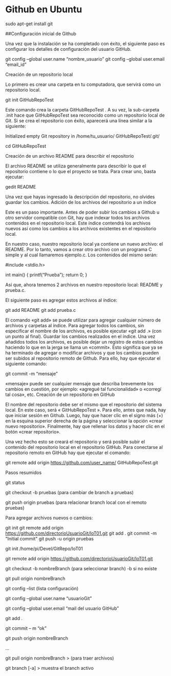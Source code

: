 # Github en Ubuntu

sudo apt-get install git

##Configuración inicial de Github

Una vez que la instalación se ha completado con éxito, el siguiente paso es configurar los detalles de configuración del usuario GitHub.

git config –global user.name “nombre_usuario”
git config –global user.email “email_id”

Creación de un repositorio local

Lo primero es crear una carpeta en tu computadora, que servirá como un repositorio local.

git init GitHubRepoTest

Este comando crea la carpeta GitHubRepoTest . A su vez, la sub-carpeta .init hace que GitHubRepoTest sea reconocido como un repositorio local de Git. Si se crea el repositorio con éxito, aparecerá una línea similar a la siguiente:

Initialized empty Git repository in /home/tu_usuario/ GitHubRepoTest/.git/

cd GitHubRepoTest

Creación de un archivo README para describir el repositorio

El archivo README se utiliza generalmente para describir lo que el repositorio contiene o lo que el proyecto se trata. Para crear uno, basta ejecutar:

gedit README

Una vez que hayas ingresado la descripción del repositorio, no olvides guardar los cambios.
Adición de los archivos del repositorio a un índice

Este es un paso importante. Antes de poder subir los cambios a Github u otro servidor compatible con Git, hay que indexar todos los archivos contenidos en el repositorio local. Este índice contendrá los archivos nuevos así como los cambios a los archivos existentes en el repositorio local.

En nuestro caso, nuestro repositorio local ya contiene un nuevo archivo: el README. Por lo tanto, vamos a crear otro archivo con un programa C simple y al cual llamaremos ejemplo.c. Los contenidos del mismo serán:

#include <stdio.h>

int main()
{
printf(“Prueba”);
return 0;
}

Así que, ahora tenemos 2 archivos en nuestro repositorio local: README y prueba.c.

El siguiente paso es agregar estos archivos al índice:

git add README
git add prueba.c

El comando «git add» se puede utilizar para agregar cualquier número de archivos y carpetas al índice. Para agregar todos los cambios, sin especificar el nombre de los archivos, es posible ejecutar «git add .» (con un punto al final). Guardar los cambios realizados en el índice. Una vez añadidos todos los archivos, es posible dejar un registro de estos cambios haciendo lo que en la jerga se llama un «commit». Esto significa que ya se ha terminado de agregar o modificar archivos y que los cambios pueden ser subidos al repositorio remoto de Github. Para ello, hay que ejecutar el siguiente comando:

git commit -m “mensaje”

«mensaje» puede ser cualquier mensaje que describa brevemente los cambios en cuestión, por ejemplo: «agregué tal funcionalidad» o «corregí tal cosa», etc.
Creación de un repositorio en GitHub

El nombre del repositorio debe ser el mismo que el repositorio del sistema local. En este caso, será « GitHubRepoTest ». Para ello, antes que nada, hay que iniciar sesión en Github. Luego, hay que hacer clic en el signo más (+) en la esquina superior derecha de la página y seleccionar la opción «crear nuevo repositorio». Finalmente, hay que rellenar los datos y hacer clic en el botón «crear repositorio».

Una vez hecho esto se creará el repositorio y será posible subir el contenido del repositorio local en el repositorio GitHub. Para conectarse al repositorio remoto en GitHub hay que ejecutar el comando:

git remote add origin https://github.com/user_name/ GitHubRepoTest.git

Pasos resumidos

git status

git checkout -b pruebas (para cambiar de branch a pruebas)

git push origin pruebas (para relacionar branch local con el remoto pruebas)

Para agregar archivos nuevos o cambios:

git init
git remote add origin https://github.com/directorioUsuarioGit/IoT01.git
git add .
git commit -m "Initial commit"
git push -u origin pruebas

git init /home/pi/Devel/GitRepo/IoT01

git remote add origin https://github.com/directorioUsuarioGit/IoT01.git

git checkout -b nombreBranch (para seleccionar branch) -b si no existe

git pull origin nombreBranch

git config –list (lista configuración)

git config –global user.name “usuarioGit”

git config –global user.email “mail del usuario GitHub”

git add .

git commit – m “ok”

git push origin nombreBranch

…

git pull origin nombreBranch > (para traer archivos)

git branch [-a] > muestra el branch activo
